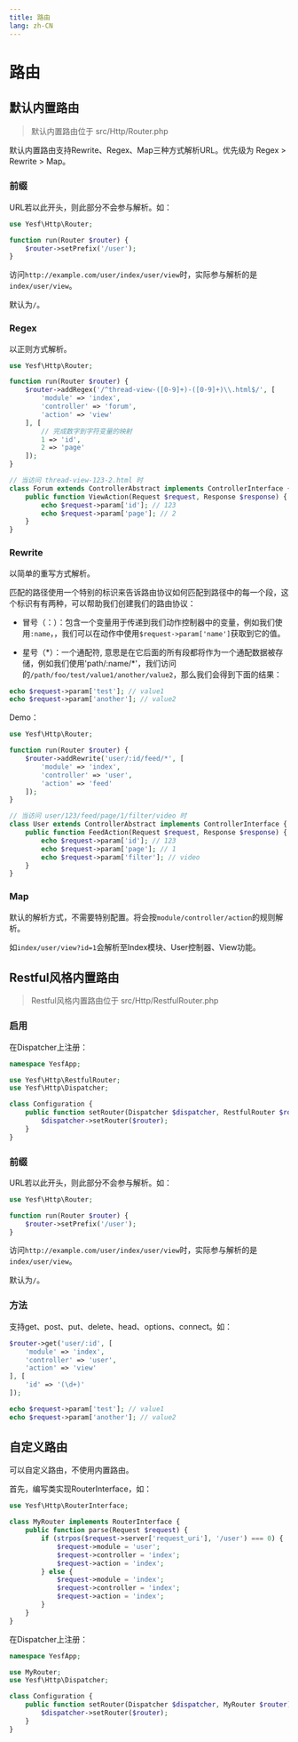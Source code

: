 ```yaml
---
title: 路由
lang: zh-CN
---
```


# 路由

## 默认内置路由

> 默认内置路由位于 src/Http/Router.php

默认内置路由支持Rewrite、Regex、Map三种方式解析URL。优先级为 Regex > Rewrite > Map。

### 前缀

URL若以此开头，则此部分不会参与解析。如：

```php
use Yesf\Http\Router;

function run(Router $router) {
	$router->setPrefix('/user');
}
```

访问`http://example.com/user/index/user/view`时，实际参与解析的是`index/user/view`。

默认为`/`。

### Regex

以正则方式解析。

```php
use Yesf\Http\Router;

function run(Router $router) {
	$router->addRegex('/^thread-view-([0-9]+)-([0-9]+)\\.html$/', [
		'module' => 'index',
		'controller' => 'forum',
		'action' => 'view'
	], [
		// 完成数字到字符变量的映射
		1 => 'id',
		2 => 'page'
	]);
}

// 当访问 thread-view-123-2.html 时
class Forum extends ControllerAbstract implements ControllerInterface {
	public function ViewAction(Request $request, Response $response) {
		echo $request->param['id']; // 123
		echo $request->param['page']; // 2
	}
}
```

### Rewrite

以简单的重写方式解析。

匹配的路径使用一个特别的标识来告诉路由协议如何匹配到路径中的每一个段，这个标识有有两种，可以帮助我们创建我们的路由协议：

* 冒号（：）：包含一个变量用于传递到我们动作控制器中的变量，例如我们使用`:name`，，我们可以在动作中使用`$request->param['name']`获取到它的值。

* 星号（\*）：一个通配符, 意思是在它后面的所有段都将作为一个通配数据被存储，例如我们使用'path/:name/*'，我们访问的`/path/foo/test/value1/another/value2`，那么我们会得到下面的结果：

```php
echo $request->param['test']; // value1
echo $request->param['another']; // value2
```

Demo：

```php
use Yesf\Http\Router;

function run(Router $router) {
	$router->addRewrite('user/:id/feed/*', [
		'module' => 'index',
		'controller' => 'user',
		'action' => 'feed'
	]);
}

// 当访问 user/123/feed/page/1/filter/video 时
class User extends ControllerAbstract implements ControllerInterface {
	public function FeedAction(Request $request, Response $response) {
		echo $request->param['id']; // 123
		echo $request->param['page']; // 1
		echo $request->param['filter']; // video
	}
}
```

### Map

默认的解析方式，不需要特别配置。将会按`module/controller/action`的规则解析。

如`index/user/view?id=1`会解析至Index模块、User控制器、View功能。

## Restful风格内置路由

> Restful风格内置路由位于 src/Http/RestfulRouter.php

### 启用

在Dispatcher上注册：

```php
namespace YesfApp;

use Yesf\Http\RestfulRouter;
use Yesf\Http\Dispatcher;

class Configuration {
	public function setRouter(Dispatcher $dispatcher, RestfulRouter $router) {
		$dispatcher->setRouter($router);
	}
}
```

### 前缀

URL若以此开头，则此部分不会参与解析。如：

```php
use Yesf\Http\Router;

function run(Router $router) {
	$router->setPrefix('/user');
}
```

访问`http://example.com/user/index/user/view`时，实际参与解析的是`index/user/view`。

默认为`/`。

### 方法

支持get、post、put、delete、head、options、connect。如：

```php
$router->get('user/:id', [
	'module' => 'index',
	'controller' => 'user',
	'action' => 'view'
], [
	'id' => '(\d+)'
]);
```


```php
echo $request->param['test']; // value1
echo $request->param['another']; // value2
```

## 自定义路由

可以自定义路由，不使用内置路由。

首先，编写类实现RouterInterface，如：

```php
use Yesf\Http\RouterInterface;

class MyRouter implements RouterInterface {
	public function parse(Request $request) {
		if (strpos($request->server['request_uri'], '/user') === 0) {
			$request->module = 'user';
			$request->controller = 'index';
			$request->action = 'index';
		} else {
			$request->module = 'index';
			$request->controller = 'index';
			$request->action = 'index';
		}
	}
}
```

在Dispatcher上注册：

```php
namespace YesfApp;

use MyRouter;
use Yesf\Http\Dispatcher;

class Configuration {
	public function setRouter(Dispatcher $dispatcher, MyRouter $router) {
		$dispatcher->setRouter($router);
	}
}
```